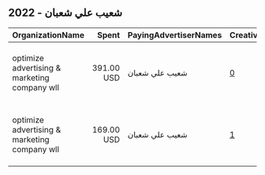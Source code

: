 ## 2022 - شعيب علي شعبان 
|OrganizationName|Spent|PayingAdvertiserNames|CreativeUrls|Impressions|Genders|AgeBrackets|CountryCodes|BillingAddresses|CandidateBallotInformation|
|:---|---:|:---|:---|---:|:---|:---|:---|:---|:---|
|optimize advertising & marketing company wll|391.00 USD|شعيب علي شعبان|[0](https://www.snap.com/political-ads/asset/1c776c8f96ffd2a276fb83a2f3970de8044b4b32135379fb795f3e5ee3a2c794?mediaType=jpg)|379,094||21+|kuwait|"jaber almubarak st, behbehani complex, m floor, office 56,KUWAIT CITY,13046,KW"||
|optimize advertising & marketing company wll|169.00 USD|شعيب علي شعبان|[1](https://www.snap.com/political-ads/asset/5f5cf34219f9bd9e8f275900de7bdbc5c3c80a99cc6ce4bb25f76538668b254d?mediaType=jpg)|224,122||21+|kuwait|"jaber almubarak st, behbehani complex, m floor, office 56,KUWAIT CITY,13046,KW"||
